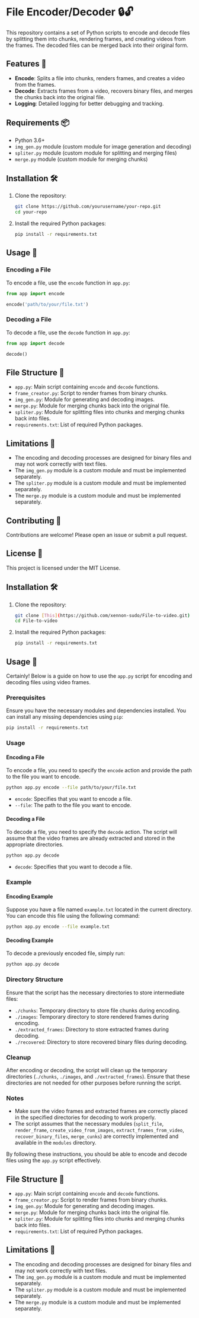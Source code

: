 # File Encoder/Decoder 🔒🔓

This repository contains a set of Python scripts to encode and decode files by splitting them into chunks, rendering frames, and creating videos from the frames. The decoded files can be merged back into their original form.

## Features 🌟

- **Encode**: Splits a file into chunks, renders frames, and creates a video from the frames.
- **Decode**: Extracts frames from a video, recovers binary files, and merges the chunks back into the original file.
- **Logging**: Detailed logging for better debugging and tracking.

## Requirements 📦

- Python 3.6+
- `img_gen.py` module (custom module for image generation and decoding)
- `spliter.py` module (custom module for splitting and merging files)
- `merge.py` module (custom module for merging chunks)

## Installation 🛠️

1. Clone the repository:
   ```sh
   git clone https://github.com/yourusername/your-repo.git
   cd your-repo
   ```

2. Install the required Python packages:
   ```sh
   pip install -r requirements.txt
   ```

## Usage 🚀

### Encoding a File

To encode a file, use the `encode` function in `app.py`:

```python
from app import encode

encode('path/to/your/file.txt')
```

### Decoding a File

To decode a file, use the `decode` function in `app.py`:

```python
from app import decode

decode()
```

## File Structure 📁

- `app.py`: Main script containing `encode` and `decode` functions.
- `frame_creator.py`: Script to render frames from binary chunks.
- `img_gen.py`: Module for generating and decoding images.
- `merge.py`: Module for merging chunks back into the original file.
- `spliter.py`: Module for splitting files into chunks and merging chunks back into files.
- `requirements.txt`: List of required Python packages.

## Limitations 🚫

- The encoding and decoding processes are designed for binary files and may not work correctly with text files.
- The `img_gen.py` module is a custom module and must be implemented separately.
- The `spliter.py` module is a custom module and must be implemented separately.
- The `merge.py` module is a custom module and must be implemented separately.

## Contributing 🤝

Contributions are welcome! Please open an issue or submit a pull request.

## License 📜

This project is licensed under the MIT License. 



## Installation 🛠️

1. Clone the repository:
   ```sh
   git clone [This](https://github.com/xennon-sudo/File-to-video.git)
   cd File-to-video
   ```

2. Install the required Python packages:
   ```sh
   pip install -r requirements.txt
   ```

## Usage 🚀

Certainly! Below is a guide on how to use the `app.py` script for encoding and decoding files using video frames.

### Prerequisites
Ensure you have the necessary modules and dependencies installed. You can install any missing dependencies using `pip`:

```sh
pip install -r requirements.txt
```

### Usage

#### Encoding a File

To encode a file, you need to specify the `encode` action and provide the path to the file you want to encode.

```sh
python app.py encode --file path/to/your/file.txt
```

- `encode`: Specifies that you want to encode a file.
- `--file`: The path to the file you want to encode.

#### Decoding a File

To decode a file, you need to specify the `decode` action. The script will assume that the video frames are already extracted and stored in the appropriate directories.

```sh
python app.py decode
```

- `decode`: Specifies that you want to decode a file.

### Example

#### Encoding Example

Suppose you have a file named `example.txt` located in the current directory. You can encode this file using the following command:

```sh
python app.py encode --file example.txt
```

#### Decoding Example

To decode a previously encoded file, simply run:

```sh
python app.py decode
```

### Directory Structure

Ensure that the script has the necessary directories to store intermediate files:

- `./chunks`: Temporary directory to store file chunks during encoding.
- `./images`: Temporary directory to store rendered frames during encoding.
- `./extracted_frames`: Directory to store extracted frames during decoding.
- `./recovered`: Directory to store recovered binary files during decoding.

### Cleanup

After encoding or decoding, the script will clean up the temporary directories (`./chunks`, `./images`, and `./extracted_frames`). Ensure that these directories are not needed for other purposes before running the script.

### Notes

- Make sure the video frames and extracted frames are correctly placed in the specified directories for decoding to work properly.
- The script assumes that the necessary modules (`split_file`, `render_frame`, `create_video_from_images`, `extract_frames_from_video`, `recover_binary_files`, `merge_cunks`) are correctly implemented and available in the `modules` directory.

By following these instructions, you should be able to encode and decode files using the `app.py` script effectively.

## File Structure 📁

- `app.py`: Main script containing `encode` and `decode` functions.
- `frame_creator.py`: Script to render frames from binary chunks.
- `img_gen.py`: Module for generating and decoding images.
- `merge.py`: Module for merging chunks back into the original file.
- `spliter.py`: Module for splitting files into chunks and merging chunks back into files.
- `requirements.txt`: List of required Python packages.

## Limitations 🚫

- The encoding and decoding processes are designed for binary files and may not work correctly with text files.
- The `img_gen.py` module is a custom module and must be implemented separately.
- The `spliter.py` module is a custom module and must be implemented separately.
- The `merge.py` module is a custom module and must be implemented separately.

